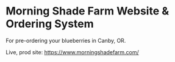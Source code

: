# Morning Shade Farm Website & Ordering System

For pre-ordering your blueberries in Canby, OR.

Live, prod site: https://www.morningshadefarm.com/
